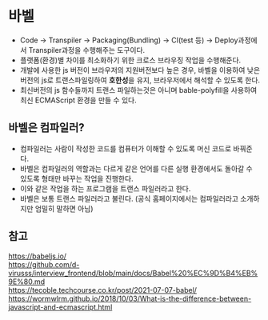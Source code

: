 # 바벨
- Code → Transpiler → Packaging(Bundling) → CI(test 등) → Deploy과정에서 Transpiler과정을 수행해주는 도구이다.
- 플랫폼(환경)별 차이를 최소화하기 위한 크로스 브라우징 작업을 수행해준다.
- 개발에 사용한 js 버전이 브라우저의 지원버전보다 높은 경우, 바벨을 이용하여 낮은 버전의 js로 트랜스파일링하여 **호한성**을 유지, 브라우저에서 해석할 수 있도록 한다.
- 최신버전의 js 함수들까지 트랜스 파일하는것은 아니며 bable-polyfill을 사용하여 최신 ECMAScript 환경을 만들 수 있다.

## 바벨은 컴파일러?
- 컴파일러는 사람이 작성한 코드를 컴퓨터가 이해할 수 있도록 머신 코드로 바꿔준다.
- 바벨은 컴파일러의 역할과는 다르게 같은 언어를 다른 실행 환경에서도 돌아갈 수 있도록 형태만 바꾸는 작업을 진행한다.
- 이와 같은 작업을 하는 프로그램을 트랜스 파일러라고 한다. 
- 바벨은 보통 트랜스 파일러라고 불린다. (공식 홈페이지에서는 컴파일러라고 소개하지만 엄밀히 말하면 아님)

## 참고
https://babeljs.io/  
https://github.com/d-virusss/interview_frontend/blob/main/docs/Babel%20%EC%9D%B4%EB%9E%80.md  
https://tecoble.techcourse.co.kr/post/2021-07-07-babel/  
https://wormwlrm.github.io/2018/10/03/What-is-the-difference-between-javascript-and-ecmascript.html
